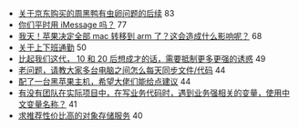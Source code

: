 - [关于京东购买的周黑鸭有虫卵问题的后续](https://www.v2ex.com/t/684812) 83
- [你们平时用 iMessage 吗？](https://www.v2ex.com/t/684848) 77
- [我天！苹果决定全部 mac 转移到 arm 了？这会造成什么影响呢？](https://www.v2ex.com/t/684843) 68
- [关于上下班通勤](https://www.v2ex.com/t/684814) 50
- [比起我们这代， 10 和 20 后想成才的话，需要抵制更多更强的诱惑](https://www.v2ex.com/t/684854) 49
- [老问题，请教大家多台电脑之间怎么每天同步文件/代码](https://www.v2ex.com/t/684804) 44
- [配了一台黑苹果主机，希望大佬们能给点建议](https://www.v2ex.com/t/684825) 44
- [有没有团队在实际项目中，在写业务代码时，遇到业务强相关的变量，使用中文变量名称？](https://www.v2ex.com/t/684791) 41
- [求推荐性价比高的对象存储服务](https://www.v2ex.com/t/684798) 40